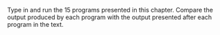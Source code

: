 Type in and run the 15 programs presented in this chapter. Compare the output
produced by each program with the output presented after each program in the
text.

